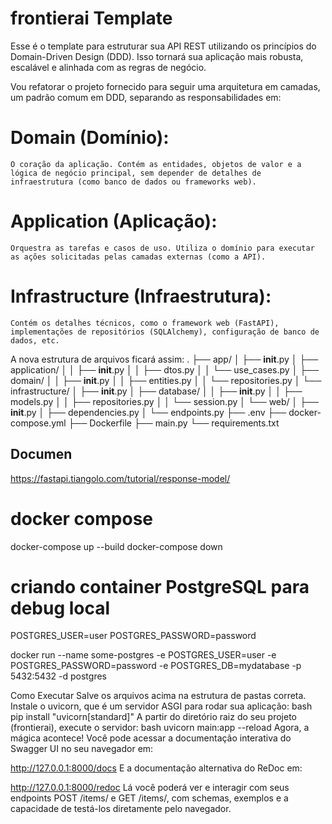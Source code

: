 # frontierai Template
Esse é o template para estruturar sua API REST utilizando os princípios do Domain-Driven Design (DDD). Isso tornará sua aplicação mais robusta, escalável e alinhada com as regras de negócio.

Vou refatorar o projeto fornecido para seguir uma arquitetura em camadas, um padrão comum em DDD, separando as responsabilidades em:

# Domain (Domínio):
    O coração da aplicação. Contém as entidades, objetos de valor e a lógica de negócio principal, sem depender de detalhes de infraestrutura (como banco de dados ou frameworks web).
# Application (Aplicação):
    Orquestra as tarefas e casos de uso. Utiliza o domínio para executar as ações solicitadas pelas camadas externas (como a API).
# Infrastructure (Infraestrutura):
    Contém os detalhes técnicos, como o framework web (FastAPI), implementações de repositórios (SQLAlchemy), configuração de banco de dados, etc.

A nova estrutura de arquivos ficará assim:
.
├── app/
│   ├── __init__.py
│   ├── application/
│   │   ├── __init__.py
│   │   ├── dtos.py
│   │   └── use_cases.py
│   ├── domain/
│   │   ├── __init__.py
│   │   ├── entities.py
│   │   └── repositories.py
│   └── infrastructure/
│       ├── __init__.py
│       ├── database/
│       │   ├── __init__.py
│       │   ├── models.py
│       │   ├── repositories.py
│       │   └── session.py
│       └── web/
│           ├── __init__.py
│           ├── dependencies.py
│           └── endpoints.py
├── .env
├── docker-compose.yml
├── Dockerfile
├── main.py
└── requirements.txt


## Documen
https://fastapi.tiangolo.com/tutorial/response-model/

# docker compose
docker-compose up --build
docker-compose down

 # criando container PostgreSQL para debug local
POSTGRES_USER=user
POSTGRES_PASSWORD=password

docker run --name some-postgres -e POSTGRES_USER=user -e POSTGRES_PASSWORD=password -e POSTGRES_DB=mydatabase -p 5432:5432 -d postgres


Como Executar
Salve os arquivos acima na estrutura de pastas correta.
Instale o uvicorn, que é um servidor ASGI para rodar sua aplicação:
bash
pip install "uvicorn[standard]"
A partir do diretório raiz do seu projeto (frontierai), execute o servidor:
bash
uvicorn main:app --reload
Agora, a mágica acontece! Você pode acessar a documentação interativa do Swagger UI no seu navegador em:

http://127.0.0.1:8000/docs
E a documentação alternativa do ReDoc em:

http://127.0.0.1:8000/redoc
Lá você poderá ver e interagir com seus endpoints POST /items/ e GET /items/, com schemas, exemplos e a capacidade de testá-los diretamente pelo navegador.
